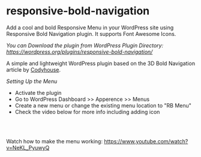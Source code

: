 # responsive-bold-navigation
  Add a cool and bold Responsive Menu in your WordPress site using Responsive Bold Navigation plugin. It supports Font Awesome Icons.

*You can Download the plugin from WordPress Plugin Directory: https://wordpress.org/plugins/responsive-bold-navigation/*


A simple and lightweight WordPress plugin based on the 3D Bold Navigation article by <a href="https://codyhouse.co/demo/3d-bold-navigation/index.html">Codyhouse</a>.

*Setting Up the Menu*
<ul>
<li>Activate the plugin</li>
<li>Go to WordPress Dashboard >> Apperence >> Menus</li>
<li>Create a new menu or change the existing menu location to "RB Menu"</li>
<li>Check the video below for more info including adding icon</li>

</ul>

<br> <br> 

Watch how to make the menu working: https://www.youtube.com/watch?v=NeKL_PyuwyQ 
